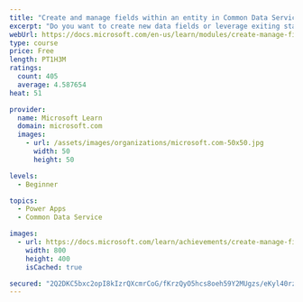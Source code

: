 ```yaml
---
title: "Create and manage fields within an entity in Common Data Service"
excerpt: "Do you want to create new data fields or leverage exiting standardized fields for your business solutions?  This module will show you how to manage or create new fields within an entity in Common Data Service."
webUrl: https://docs.microsoft.com/en-us/learn/modules/create-manage-fields-within-entity/
type: course
price: Free
length: PT1H3M
ratings:
  count: 405
  average: 4.587654
heat: 51

provider:
  name: Microsoft Learn
  domain: microsoft.com
  images:
    - url: /assets/images/organizations/microsoft.com-50x50.jpg
      width: 50
      height: 50

levels:
  - Beginner

topics:
  - Power Apps
  - Common Data Service

images:
  - url: https://docs.microsoft.com/learn/achievements/create-manage-fields-within-entity-social.png
    width: 800
    height: 400
    isCached: true

secured: "2Q2DKC5bxc2opI8kIzrQXcmrCoG/fKrzQyO5hcs8oeh59Y2MUgzs/eKyl40rzCe0YUA1iPEOo77j1zEmdpnMff/q2K7giaPKfymcgmaHv8U2/A3e23BAmdR43jJ+hB+POA7AH2MI5+zNnYnYxJwDmDQxRXCcaBHQlN07PQvntnsleO7AXIr8oruLJirdLTSWcglVf5/TBAwWp2irNEIKilqJGUXMbvFoFwYv8KqPCGyImcAP67U/vEW2nJSbhJ7DLqMk2jzk4p53zTJpSNkgGNL1ig3bKuF8XDi9gxduCV4BxaOqjE5H2mvhH7oWimHWRc1FNr+fQ4G8qb/dLAHmfao3DqDK6xVz56OU4OiJ0wCCozB+Rv+kyjjPug7qflNFJxAOnTmQD4Cd2SVJ4qkxiibEfhTP69o2hzyCsS2yCR8=;1ob64QrRr+WvGk7BTNitfw=="
---
```


